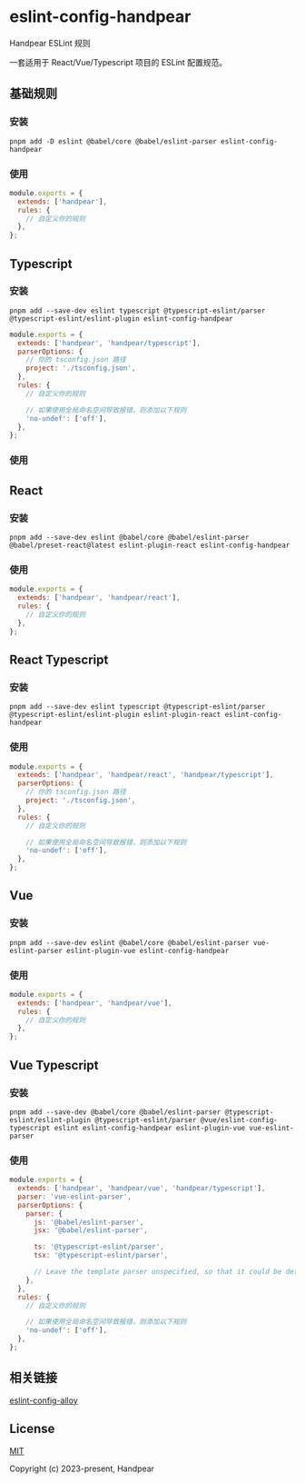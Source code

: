 # eslint-config-handpear

Handpear ESLint 规则

一套适用于 React/Vue/Typescript 项目的 ESLint 配置规范。

## 基础规则

### 安装

```shell
pnpm add -D eslint @babel/core @babel/eslint-parser eslint-config-handpear
```

### 使用

```js
module.exports = {
  extends: ['handpear'],
  rules: {
    // 自定义你的规则
  },
};
```

## Typescript

### 安装

```shell
pnpm add --save-dev eslint typescript @typescript-eslint/parser @typescript-eslint/eslint-plugin eslint-config-handpear
```

```js
module.exports = {
  extends: ['handpear', 'handpear/typescript'],
  parserOptions: {
    // 你的 tsconfig.json 路径
    project: './tsconfig.json',
  },
  rules: {
    // 自定义你的规则

    // 如果使用全局命名空间导致报错，则添加以下规则
    'no-undef': ['off'],
  },
};
```

### 使用

## React

### 安装

```shell
pnpm add --save-dev eslint @babel/core @babel/eslint-parser @babel/preset-react@latest eslint-plugin-react eslint-config-handpear
```

### 使用

```js
module.exports = {
  extends: ['handpear', 'handpear/react'],
  rules: {
    // 自定义你的规则
  },
};
```

## React Typescript

### 安装

```shell
pnpm add --save-dev eslint typescript @typescript-eslint/parser @typescript-eslint/eslint-plugin eslint-plugin-react eslint-config-handpear
```

### 使用

```js
module.exports = {
  extends: ['handpear', 'handpear/react', 'handpear/typescript'],
  parserOptions: {
    // 你的 tsconfig.json 路径
    project: './tsconfig.json',
  },
  rules: {
    // 自定义你的规则

    // 如果使用全局命名空间导致报错，则添加以下规则
    'no-undef': ['off'],
  },
};
```

## Vue

### 安装

```shell
pnpm add --save-dev eslint @babel/core @babel/eslint-parser vue-eslint-parser eslint-plugin-vue eslint-config-handpear
```

### 使用

```js
module.exports = {
  extends: ['handpear', 'handpear/vue'],
  rules: {
    // 自定义你的规则
  },
};
```

## Vue Typescript

### 安装

```shell
pnpm add --save-dev @babel/core @babel/eslint-parser @typescript-eslint/eslint-plugin @typescript-eslint/parser @vue/eslint-config-typescript eslint eslint-config-handpear eslint-plugin-vue vue-eslint-parser

```

### 使用

```js
module.exports = {
  extends: ['handpear', 'handpear/vue', 'handpear/typescript'],
  parser: 'vue-eslint-parser',
  parserOptions: {
    parser: {
      js: '@babel/eslint-parser',
      jsx: '@babel/eslint-parser',

      ts: '@typescript-eslint/parser',
      tsx: '@typescript-eslint/parser',

      // Leave the template parser unspecified, so that it could be determined by `<script lang="...">`
    },
  },
  rules: {
    // 自定义你的规则

    // 如果使用全局命名空间导致报错，则添加以下规则
    'no-undef': ['off'],
  },
};
```

## 相关链接

[eslint-config-alloy](https://alloyteam.github.io/eslint-config-alloy/?language=zh-CN)

## License

[MIT](https://github.com/Handpear/eslint-config-handpear/blob/main/LICENSE)

Copyright (c) 2023-present, Handpear
